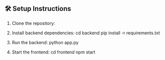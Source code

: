 
## 🛠️ Setup Instructions
1. Clone the repository:

2. Install backend dependencies:
cd backend pip install -r requirements.txt

3. Run the backend:
python app.py

4. Start the frontend:
cd frontend npm start


